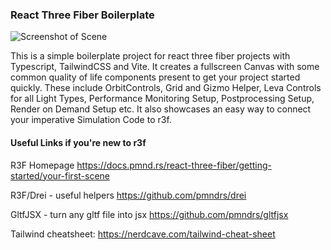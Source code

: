 ### React Three Fiber Boilerplate

![Screenshot of Scene](https://github.com/Ctrlmonster/r3f-project-boilerplate/blob/main/boilerplate.png)

This is a simple boilerplate project for react three fiber projects with Typescript, TailwindCSS and Vite.
It creates a fullscreen Canvas with some common quality of life components present to get your project started quickly.
These include OrbitControls, Grid and Gizmo Helper, Leva Controls for all Light Types, Performance Monitoring Setup,
Postprocessing Setup, Render on Demand Setup etc. 
It also showcases an easy way to connect your imperative Simulation Code to r3f. 


#### Useful Links if you're new to r3f

R3F Homepage
https://docs.pmnd.rs/react-three-fiber/getting-started/your-first-scene

R3F/Drei - useful helpers
https://github.com/pmndrs/drei

GltfJSX - turn any gltf file into jsx 
https://github.com/pmndrs/gltfjsx

Tailwind cheatsheet:
https://nerdcave.com/tailwind-cheat-sheet

